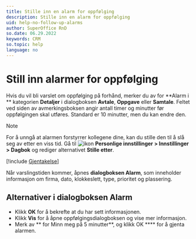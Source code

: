 ```yaml
---
title: Stille inn en alarm for oppfølging
description: Stille inn en alarm for oppfølging
uid: help-no-follow-up-alarms
author: SuperOffice RnD
so.date: 06.29.2022
keywords: CRM
so.topic: help
language: no
---
```


# Still inn alarmer for oppfølging

Hvis du vil bli varslet om oppfølging på forhånd, merker du av for **Alarm i ** kategorien **Detaljer** i  dialogboksen **Avtale**, **Oppgave** eller **Samtale**. Feltet ved siden av avmerkingsboksen angir antall timer og minutter før oppfølgingen skal utføres. Standard er 10 minutter, men du kan endre den.

> [!NOTE]
> For å unngå at alarmen forstyrrer kollegene dine, kan du stille den til å slå seg av etter en viss tid. Gå til ![ikon][img1] **Personlige innstillinger > Innstillinger > Dagbok** og rediger  alternativet **Stille etter**.

[!include [Gjentakelse](includes/note-repetition.md)]

Når varslingstiden kommer, åpnes **dialogboksen Alarm**,  som inneholder informasjon om firma, dato, klokkeslett, type, prioritet og plassering.

## Alternativer i dialogboksen Alarm

* Klikk **OK** for å bekrefte at du har sett informasjonen.
* Klikk **Vis** for å åpne oppfølgingsdialogboksen og vise mer informasjon.
* Merk av ** for Minn meg på 5 minutter**, og klikk OK **** for å gjenta alarmen.

<!-- Referenced links -->

<!-- Referenced images -->
[img1]: ../../../media/icons/personal-settings-small.png
